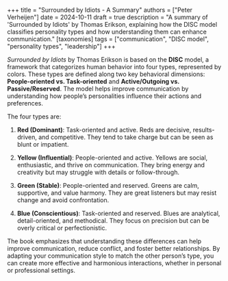 +++
title = "Surrounded by Idiots - A Summary"
authors = ["Peter Verheijen"]
date = 2024-10-11
draft = true
description = "A summary of 'Surrounded by Idiots' by Thomas Erikson, explaining how the DISC model classifies personality types and how understanding them can enhance communication."
[taxonomies]
tags = ["communication", "DISC model", "personality types", "leadership"]
+++

*Surrounded by Idiots* by Thomas Erikson is based on the **DISC** model, a framework that categorizes human behavior into four types, represented by colors. These types are defined along two key behavioral dimensions: **People-oriented vs. Task-oriented** and **Active/Outgoing vs. Passive/Reserved**. The model helps improve communication by understanding how people’s personalities influence their actions and preferences.

The four types are:

1. **Red (Dominant)**: Task-oriented and active. Reds are decisive, results-driven, and competitive. They tend to take charge but can be seen as blunt or impatient.
   
2. **Yellow (Influential)**: People-oriented and active. Yellows are social, enthusiastic, and thrive on communication. They bring energy and creativity but may struggle with details or follow-through.

3. **Green (Stable)**: People-oriented and reserved. Greens are calm, supportive, and value harmony. They are great listeners but may resist change and avoid confrontation.

4. **Blue (Conscientious)**: Task-oriented and reserved. Blues are analytical, detail-oriented, and methodical. They focus on precision but can be overly critical or perfectionistic.

The book emphasizes that understanding these differences can help improve communication, reduce conflict, and foster better relationships. By adapting your communication style to match the other person’s type, you can create more effective and harmonious interactions, whether in personal or professional settings.
